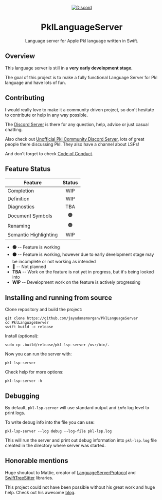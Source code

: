 <div align="center">

[![Discord][discord badge]][discord]

# PklLanguageServer

Language server for Apple Pkl language written in Swift.

</div>

## Overview

This language server is still in a **very early development stage**.

The goal of this project is to make a fully functional Language Server for Pkl language and have lots of fun.

## Contributing

I would really love to make it a community driven project, so don't hesitate to contribute or help in any way possible.

The [Discord Server][discord] is there for any question, help, advice or just casual chatting.

Also check out [Unofficial Pkl Community Discord Server][community discord], lots of great people there discussing Pkl. They also have a channel about LSPs!

And don't forget to check [Code of Conduct](CODE_OF_CONDUCT.md).

## Feature Status

| Feature               | Status |
| --------------------- | :----: |
| Completion            |  WIP   |
| Definition            |  WIP   |
| Diagnostics           |  TBA   |
| Document Symbols      |   🟠   |
| Renaming              |   🟠   |
| Semantic Highlighting |  WIP   |

- **🟢** -- Feature is working
- **🟠** -- Feature is working, however due to early development stage may be incomplete or not working as intended
- **🔴** -- Not planned
- **TBA** -- Work on the feature is not yet in progress, but it's being looked into
- **WIP** -- Development work on the feature is actively progressing

## Installing and running from source

Clone repository and build the project:

```
git clone https://github.com/jayadamsmorgan/PklLanguageServer
cd PklLanguageServer
swift build -c release
```

Install (optional):

```
sudo cp .build/release/pkl-lsp-server /usr/bin/.
```

Now you can run the server with:

```
pkl-lsp-server
```

Check help for more options:

```
pkl-lsp-server -h
```

## Debugging

By default, `pkl-lsp-server` will use standard output and `info` log level to print logs.

To write debug info into the file you can use:

```
pkl-lsp-server --log debug --log-file pkl-lsp.log
```

This will run the server and print out debug information into `pkl-lsp.log` file created in the directory where server was started.

## Honorable mentions

Huge shoutout to Mattie, creator of [LanguageServerProtocol][lsplib] and [SwiftTreeSitter][tslib] libraries.

This project could not have been possible without his great work and huge help. Check out his awesome [blog][matts blog].

[discord]: https://discord.gg/GTe5JvcT
[community discord]: https://discord.gg/3PufS9Jn
[discord badge]: https://img.shields.io/badge/Discord-purple?logo=Discord&label=Chat&color=%235A64EC
[lsplib]: https://github.com/ChimeHQ/LanguageServerProtocol
[tslib]: https://github.com/ChimeHQ/SwiftTreeSitter
[matts blog]: https://www.massicotte.org/
